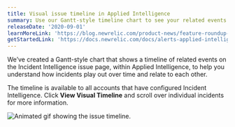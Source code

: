 ```yaml
---
title: Visual issue timeline in Applied Intelligence
summary: Use our Gantt-style timeline chart to see your related events.
releaseDate: '2020-09-01'
learnMoreLink: 'https://blog.newrelic.com/product-news/feature-roundup-applied-intelligence/'
getStartedLink: 'https://docs.newrelic.com/docs/alerts-applied-intelligence/applied-intelligence/incident-intelligence/get-started-incident-intelligence'
---
```


We’ve created a Gantt-style chart that shows a timeline of related events on the Incident Intelligence issue page, within Applied Intelligence, to help you understand how incidents play out over time and relate to each other.

The timeline is available to all accounts that have configured Incident Intelligence. Click **View Visual Timeline** and scroll over individual incidents for more information.

![Animated gif showing the issue timeline.](/images/whats_up_visual_timeline.gif 'whats_up_visual_timeline.gif')
